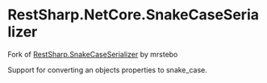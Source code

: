 # RestSharp.NetCore.SnakeCaseSerializer
Fork of [RestSharp.SnakeCaseSerializer](https://github.com/mrstebo/RestSharp.SnakeCaseSerializer) by mrstebo

Support for converting an objects properties to snake_case.
